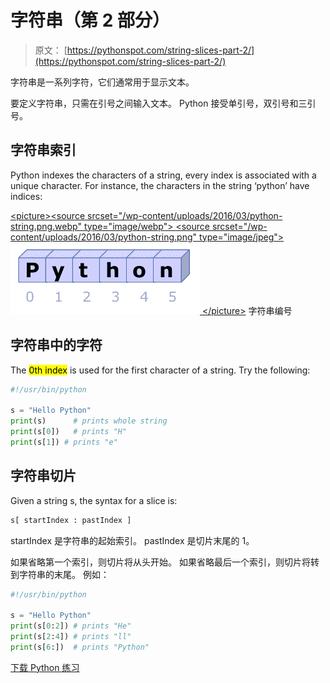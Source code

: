 # 字符串（第 2 部分）

> 原文： [https://pythonspot.com/string-slices-part-2/](https://pythonspot.com/string-slices-part-2/)

字符串是一系列字符，它们通常用于显示文本。

要定义字符串，只需在引号之间输入文本。 Python 接受单引号，双引号和三引号。

## 字符串索引

Python indexes the characters of a string, every index is associated with a unique character. For instance, the characters in the string ‘python’ have indices:

[&lt;picture&gt;&lt;source srcset="/wp-content/uploads/2016/03/python-string.png.webp" type="image/webp"&gt; &lt;source srcset="/wp-content/uploads/2016/03/python-string.png" type="image/jpeg"&gt; ![String](img/9faa714fe3700fc2441dae01484b73c3.jpg) &lt;/picture&gt;](/wp-content/uploads/2016/03/python-string.png) 字符串编号

## 字符串中的字符

The <mark>0th index</mark> is used for the first character of a string. Try the following:

```py
#!/usr/bin/python

s = "Hello Python"
print(s)      # prints whole string
print(s[0])   # prints "H"
print(s[1]) # prints "e"

```

## 字符串切片

Given a string s, the syntax for a slice is:

```py
s[ startIndex : pastIndex ]

```

startIndex 是字符串的起始索引。 pastIndex 是切片末尾的 1。

如果省略第一个索引，则切片将从头开始。 如果省略最后一个索引，则切片将转到字符串的末尾。 例如：

```py
#!/usr/bin/python

s = "Hello Python"
print(s[0:2]) # prints "He"
print(s[2:4]) # prints "ll"
print(s[6:])  # prints "Python"

```

[下载 Python 练习](https://pythonspot.com/download-python-exercises/)